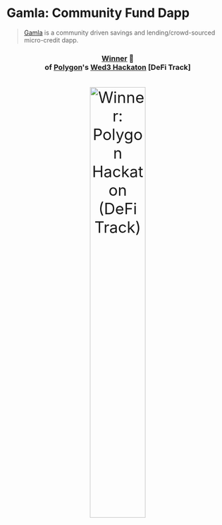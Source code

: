 # Gamla: Community Fund Dapp

> [Gamla](https://devfolio.co/projects/gamlafund-5970) is a community driven savings and lending/crowd-sourced micro-credit dapp.

<h3 align="center"><a href="https://buidlit.devfolio.co/projects?prizes=71bac7148ee9424aa341de07759ac527&show_winners=true">Winner</a> 🥇<br>
of <a href="https://polygon.technology">Polygon</a>'s <a href="https://polygon.technology/blog/polygon-presents-buidl-it-indias-largest-web3-hackathon">Wed3 Hackaton</a> [DeFi Track]</h3>
<p align="center" style="font-size: 2.5em">
  <img src="https://cdn.prod.website-files.com/637e2b6d602973ea0941d482/63a19cb6cec49e3e5686d5ed_Blogspot-banner-1-p-1600.webp" alt="Winner: Polygon Hackaton (DeFi Track)" width="50%" />
</p>
